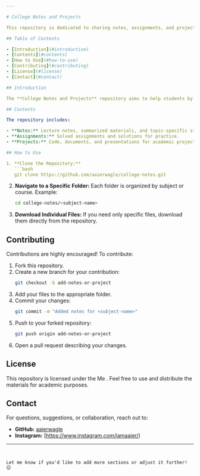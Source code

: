 ```yaml
---

# College Notes and Projects

This repository is dedicated to sharing notes, assignments, and projects related to my college coursework. It's a centralized resource for students to access and contribute to academic materials.

## Table of Contents

- [Introduction](#introduction)
- [Contents](#contents)
- [How to Use](#how-to-use)
- [Contributing](#contributing)
- [License](#license)
- [Contact](#contact)

## Introduction

The **College Notes and Projects** repository aims to help students by providing well-organized notes, solved assignments, and project files. It is designed for easy access and collaboration to ensure everyone has the resources they need for academic success.

## Contents

The repository includes:

- **Notes:** Lecture notes, summarized materials, and topic-specific study guides.
- **Assignments:** Solved assignments and solutions for practice.
- **Projects:** Code, documents, and presentations for academic projects.

## How to Use

1. **Clone the Repository:**
   ```bash
   git clone https://github.com/aaierwagle/college-notes.git
   ```

2. **Navigate to a Specific Folder:**
   Each folder is organized by subject or course. Example:
   ```bash
   cd college-notes/<subject-name>
   ```

3. **Download Individual Files:**
   If you need only specific files, download them directly from the repository.

## Contributing

Contributions are highly encouraged! To contribute:

1. Fork this repository.
2. Create a new branch for your contribution:
   ```bash
   git checkout -b add-notes-or-project
   ```
3. Add your files to the appropriate folder.
4. Commit your changes:
   ```bash
   git commit -m "Added notes for <subject-name>"
   ```
5. Push to your forked repository:
   ```bash
   git push origin add-notes-or-project
   ```
6. Open a pull request describing your changes.

## License

This repository is licensed under the Me . Feel free to use and distribute the materials for academic purposes.

## Contact

For questions, suggestions, or collaboration, reach out to:

- **GitHub:** [aaierwagle](https://github.com/aaierwagle)
- **Instagram:** [https://www.instagram.com/iamaaier/)

---
```


Let me know if you'd like to add more sections or adjust it further! 😊
